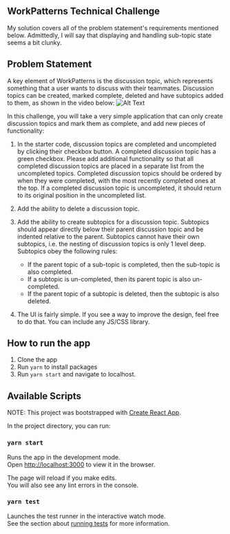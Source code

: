 ## WorkPatterns Technical Challenge

My solution covers all of the problem statement's requirements mentioned below. Admittedly, I will say that displaying and handling sub-topic state seems a bit clunky.


## Problem Statement

A key element of WorkPatterns is the discussion topic, which represents something that a user wants to discuss with their teammates. Discussion topics can be created, marked complete, deleted and have subtopics added to them, as shown in the video below:
![Alt Text](https://i.imgur.com/xY0UHVC.gif)

In this challenge, you will take a very simple application that can only create discussion topics and mark them as complete, and add new pieces of functionality:

1. In the starter code, discussion topics are completed and uncompleted by clicking their checkbox button. A completed discussion topic has a green checkbox. Please add additional functionality so that all completed discussion topics are placed in a separate list from the uncompleted topics. Completed discussion topics should be ordered by when they were completed, with the most recently completed ones at the top. If a completed discussion topic is uncompleted, it should return to its original position in the uncompleted list.

2. Add the ability to delete a discussion topic.

3. Add the ability to create subtopics for a discussion topic. Subtopics should appear directly below their parent discussion topic and be indented relative to the parent. Subtopics cannot have their own subtopics, i.e. the nesting of discussion topics is only 1 level deep. Subtopics obey the following rules:
    - If the parent topic of a sub-topic is completed, then the sub-topic is also completed.
    - If a subtopic is un-completed, then its parent topic is also un-completed.
    - If the parent topic of a subtopic is deleted, then the subtopic is also deleted.

4. The UI is fairly simple. If you see a way to improve the design, feel free to do that. You can include any JS/CSS library.

## How to run the app
1. Clone the app
2. Run `yarn` to install packages
3. Run `yarn start` and navigate to localhost.

## Available Scripts
NOTE: This project was bootstrapped with [Create React App](https://github.com/facebook/create-react-app).

In the project directory, you can run:

### `yarn start`

Runs the app in the development mode.<br />
Open [http://localhost:3000](http://localhost:3000) to view it in the browser.

The page will reload if you make edits.<br />
You will also see any lint errors in the console.

### `yarn test`

Launches the test runner in the interactive watch mode.<br />
See the section about [running tests](https://facebook.github.io/create-react-app/docs/running-tests) for more information.

